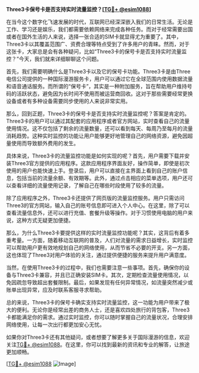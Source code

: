 **Three3卡保号卡是否支持实时流量监控？[[TG💪+ @esim1088](https://t.me/s/esim1088)]**

在当今这个数字化飞速发展的时代，互联网已经深深嵌入我们的日常生活。无论是工作、学习还是娱乐，我们都需要依赖网络来完成各种任务。而对于经常需要出国或者在国外生活的人来说，选择一张合适的SIM卡就显得尤为重要了。其中，Three3卡以其覆盖范围广、资费合理等特点受到了许多用户的青睐。然而，对于这张卡，大家总是会有各种疑问，比如“Three3卡的保号卡是否支持实时流量监控？”今天，我们就来详细聊聊这个问题。

首先，我们需要明确什么是Three3卡以及它的保号卡功能。Three3卡是由Three电信公司提供的一种国际漫游服务卡，用户可以通过它在全球范围内使用数据流量和语音通话服务。而所谓的“保号卡”，其实是一种附加服务，旨在帮助用户维持号码的活跃状态，避免因为长时间不使用而被运营商回收。这对于那些需要经常更换设备或者有多种设备需要同步使用的人来说非常实用。

那么，回到正题，Three3卡的保号卡是否支持实时流量监控呢？答案是肯定的。Three3卡的用户可以通过其配套的应用程序或者官方网站，实时查看自己的流量使用情况。这不仅包括了剩余的流量数量，还可以看到每天、每周乃至每月的流量消耗趋势。这种实时监控的功能让用户能够更好地管理自己的网络资源，避免因超量使用而导致额外费用的发生。

具体来说，Three3卡的流量监控功能是如何实现的呢？首先，用户需要下载并安装Three3官方提供的应用程序。这款应用程序界面友好，操作简单，即使是初次使用的用户也能快速上手。登录后，用户可以直接在主界面上看到自己的账户信息，包括当前的流量余额、有效期等。此外，通过点击相应的菜单选项，用户还可以查看详细的流量使用记录，了解自己在哪些时段使用了较多的流量。

除了应用程序之外，Three3卡还提供了网页版的流量监控服务。用户只需访问Three3的官方网站，输入自己的账号信息即可进入个人中心。在这里，除了可以查看流量信息外，还可以进行充值、套餐升级等操作。对于习惯使用电脑的用户来说，这种方式无疑更加便捷。

那么，为什么Three3卡要提供这样的实时流量监控功能呢？其实，这背后有着多重考量。一方面，随着移动互联网的普及，人们对流量的需求日益增长，实时监控可以帮助用户更有效地规划自己的网络使用，从而节省不必要的开支。另一方面，这也体现了Three3对用户体验的关注，通过提供便捷的服务来提升用户满意度。

当然，在使用Three3卡的过程中，我们也需要注意一些事项。首先，确保你的设备与Three3卡兼容，并且已正确安装SIM卡。其次，定期检查流量使用情况，以免因疏忽导致超出套餐限制。最后，如果发现有任何异常情况，如流量突然减少或账单出现异常，应及时联系客服寻求帮助。

总的来说，Three3卡的保号卡确实支持实时流量监控，这一功能为用户带来了极大的便利。无论你是经常出差的商务人士，还是喜欢四处旅行的背包客，Three3卡都能满足你的需求。通过实时监控，你可以随时掌握自己的流量状况，合理安排网络使用，让每一次出行都更加安心无忧。

如果你对Three3卡还有其他疑问，或者想要了解更多关于国际漫游的信息，欢迎关注[TG💪+ @esim1088](https://t.me/s/esim1088)。在这里，你可以找到最新的资讯和专业的解答，让旅途更加顺畅。

[[TG💪+ @esim1088](https://t.me/s/esim1088) ![Image](https://i.postimg.cc/4NQfJmqS/Snipaste-2025-05-13-00-14-12.png)]